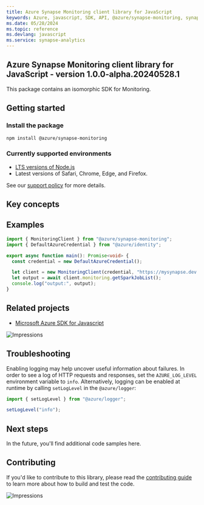 ```yaml
---
title: Azure Synapse Monitoring client library for JavaScript
keywords: Azure, javascript, SDK, API, @azure/synapse-monitoring, synapse-analytics
ms.date: 05/28/2024
ms.topic: reference
ms.devlang: javascript
ms.service: synapse-analytics
---
```

## Azure Synapse Monitoring client library for JavaScript - version 1.0.0-alpha.20240528.1 


This package contains an isomorphic SDK for Monitoring.

## Getting started

### Install the package

```bash
npm install @azure/synapse-monitoring
```

### Currently supported environments

- [LTS versions of Node.js](https://github.com/nodejs/release#release-schedule)
- Latest versions of Safari, Chrome, Edge, and Firefox.

See our [support policy](https://github.com/Azure/azure-sdk-for-js/blob/main/SUPPORT.md) for more details.

## Key concepts

## Examples

```ts
import { MonitoringClient } from "@azure/synapse-monitoring";
import { DefaultAzureCredential } from "@azure/identity";

export async function main(): Promise<void> {
  const credential = new DefaultAzureCredential();

  let client = new MonitoringClient(credential, "https://mysynapse.dev.azuresynapse.net");
  let output = await client.monitoring.getSparkJobList();
  console.log("output:", output);
}
```

## Related projects

- [Microsoft Azure SDK for Javascript](https://github.com/Azure/azure-sdk-for-js)

![Impressions](https://azure-sdk-impressions.azurewebsites.net/api/impressions/azure-sdk-for-js%2Fsdk%2Fcdn%2Farm-cdn%2FREADME.png)

## Troubleshooting

Enabling logging may help uncover useful information about failures. In order to see a log of HTTP requests and responses, set the `AZURE_LOG_LEVEL` environment variable to `info`. Alternatively, logging can be enabled at runtime by calling `setLogLevel` in the `@azure/logger`:

```javascript
import { setLogLevel } from "@azure/logger";

setLogLevel("info");
```

## Next steps

In the future, you'll find additional code samples here.

## Contributing

If you'd like to contribute to this library, please read the [contributing guide](https://github.com/Azure/azure-sdk-for-js/blob/main/CONTRIBUTING.md) to learn more about how to build and test the code.

![Impressions](https://azure-sdk-impressions.azurewebsites.net/api/impressions/azure-sdk-for-js%2Fsdk%2Fkeyvault%2Fkeyvault-keys%2FREADME.png)

